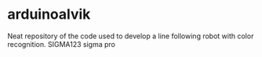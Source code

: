 # arduinoalvik
Neat repository of the code used to develop a line following robot with color recognition.
SIGMA123 
sigma pro
